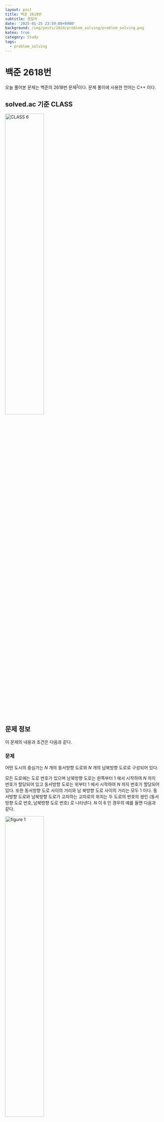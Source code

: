 ```yaml
---
layout: post
title: 백준 2618번
subtitle: 경찰차
date: '2025-01-25 23:59:00+0900'
background: /img/posts/2024/problem_solving/problem_solving.png
katex: true
category: Study
tags:
  - problem_solving
---
```

# 백준 2618번

오늘 풀어본 문제는 백준의 2618번 문제<sup>[1](#footnote_1)</sup>이다. 문제 풀이에 사용한 언어는 C++ 이다.

## solved.ac 기준 CLASS

<img src="https://static.solved.ac/class/c6.svg" width="50%" height="50%" alt="CLASS 6">

## 문제 정보

이 문제의 내용과 조건은 다음과 같다.

### 문제

어떤 도시의 중심가는 $N$ 개의 동서방향 도로와 $N$ 개의 남북방향 도로로 구성되어 있다.

모든 도로에는 도로 번호가 있으며 남북방향 도로는 왼쪽부터 $1$ 에서 시작하여 $N$ 까지 번호가 할당되어 있고 동서방향 도로는 위부터 $1$ 에서 시작하여 $N$ 까지 번호가 할당되어 있다. 또한 동서방향 도로 사이의 거리와 남 북방향 도로 사이의 거리는 모두 $1$ 이다. 동서방향 도로와 남북방향 도로가 교차하는 교차로의 위치는 두 도로의 번호의 쌍인 $(\text{동서방향 도로 번호}, \text{남북방향 도로 번호})$ 로 나타낸다. $N$ 이 $6$ 인 경우의 예를 들면 다음과 같다.

<img src="https://upload.acmicpc.net/6b5a6518-1801-46c9-9b17-49e8abb3bc88/" width="50%" height="50%" alt="figure 1">

이 도시에는 두 대의 경찰차가 있으며 두 차를 경찰차1과 경찰차2로 부른다. 처음에는 항상 경찰차1은 $(1, 1)$ 의 위치에 있고 경찰차2는 $(N, N)$ 의 위치에 있다. 경찰 본부에서는 처리할 사건이 있으면 그 사건이 발생된 위치를 두 대의 경찰차 중 하나에 알려 주고, 연락 받은 경찰차는 그 위치로 가장 빠른 길을 통해 이동하여 사건을 처리한다. (하나의 사건은 한 대의 경찰차가 처리한다.) 그리고 사건을 처리 한 경찰차는 경찰 본부로부터 다음 연락이 올 때까지 처리한 사건이 발생한 위치에서 기다린다. 경찰 본부에서는 사건이 발생한 순서대로 두 대의 경찰차에 맡기려고 한다. 처리해야 될 사건들은 항상 교차로에서 발생하며 경찰 본부에서는 이러한 사건들을 나누어 두 대의 경찰차에 맡기되, 두 대의 경찰차들이 이동하는 거리의 합을 최소화 하도록 사건을 맡기려고 한다.

예를 들어 앞의 그림처럼 $N=6$ 인 경우, 처리해야 하는 사건들이 $3$ 개 있고 그 사건들이 발생된 위치 를 순서대로 $(3, 5)$, $(5, 5)$, $(2, 3)$ 이라고 하자. $(3, 5)$ 의 사건을 경찰차2에 맡기고 $(5, 5)$ 의 사건도 경찰차2에 맡기며, $(2, 3)$ 의 사건을 경찰차1에 맡기면 두 차가 이동한 거리의 합은 $4 + 2 + 3 = 9$ 가 되 고, 더 이상 줄일 수는 없다.

처리해야 할 사건들이 순서대로 주어질 때, 두 대의 경찰차가 이동하는 거리의 합을 최소화 하도록 사건들을 맡기는 프로그램을 작성하시오.

### 입력

첫째 줄에는 동서방향 도로의 개수를 나타내는 정수 $N$ $(5 \le N \le 1,000)$ 이 주어진다. 둘째 줄에는 처리해야 하는 사건의 개수를 나타내는 정수 $W$ $(1 \le W \le 1,000)$ 가 주어진다. 셋째 줄부터 $(W+2)$ 번째 줄까지 사건이 발생된 위치가 한 줄에 하나씩 주어진다. 경찰차들은 이 사건들을 주어진 순서대로 처리해야 한다. 각 위치는 동서방향 도로 번호를 나타내는 정수와 남북방향 도로 번호를 나타내는 정수로 주어지며 두 정수 사이에는 빈칸이 하나 있다. 두 사건이 발생한 위치가 같을 수 있다.

### 출력

첫째 줄에 두 경찰차가 이동한 총 거리를 출력한다. 둘째 줄부터 시작하여 $(i+1)$ 번째 줄에 $i$ $(1 \le i \le W)$ 번째 사건이 맡겨진 경찰차 번호 $1$ 또는 $2$ 를 출력한다.

## 풀이과정

### 1번째 시도

문제를 해결하기 위해 DP 를 이용했다.

2차원 배열을 이용하여, 각 인덱스가 경찰차1과 경찰차2가 마지막으로 맡았던 사건의 번호가 되도록 하였을 때, 그렇게 되기 위해 필요한 최소 이동거리를 저장하게 하는 방식이었다.

코드는 다음과 같이 작성하였다.

```cpp
#include <bits/extc++.h>

using namespace __gnu_pbds;
using namespace std;

using ll = long long;
using ull = unsigned long long;

using ld = long double;
using pll = pair<ll, ll>;

ll dist(const pll& A, const pll& B);

int main(void) {
	ios_base::sync_with_stdio(false);
	cin.tie(nullptr);
	
	ll N, W;
	cin >> N >> W;
	
	vector<pll> locations1(W+1);
	vector<pll> locations2(W+1);
	
	locations1[0] = make_pair(1, 1);
	locations2[0] = make_pair(N, N);
	
	for (ll i=1; i<=W; i++) {
		cin >> locations1[i].first >> locations1[i].second;
		locations2[i] = locations1[i];
	}
	
	vector<vector<pair<ll, pll>>> dp(W+1, vector<pair<ll, pll>>(W+1, make_pair(10'000'000LL, make_pair<ll, ll>(0, 0))));
	
	dp[0][0].first = 0;
	dp[0][0].second = make_pair(0, 0);
	
	dp[1][0].first = dist(make_pair(1, 1), locations1[1]);
	dp[1][0].second = make_pair(0, 0);
	
	for (ll i=2; i<=W; i++) {
		dp[i][0].first = dp[i-1][0].first + dist(locations1[i-1], locations1[i]);
		dp[i][0].second = make_pair(i-1, 0);
	}
	
	dp[0][1].first = dist(make_pair(N, N), locations2[1]);
	dp[0][1].second = make_pair(0, 0);
	
	for (ll i=2; i<=W; i++) {
		dp[0][i].first = dp[0][i-1].first + dist(locations2[i-1], locations2[i]);
		dp[0][i].second = make_pair(0, i-1);
	}
	
	for (ll sum=3; sum<2 * W; sum++) {
		for (ll first=1; first<sum; first++) {
			ll second = sum - first;
			
			if (first > W || second > W) {
			    continue;
			}
			
			if (first > second) {
				if (first - second == 1) {
					for (ll start=0; start<=first-2; start++) {
						ll candidate = dp[start][second].first + dist(locations1[start], locations1[first]);
						
						if (dp[first][second].first > candidate) {
							dp[first][second].first = candidate;
							dp[first][second].second = make_pair(start, second);
						}
					}
				}
				else {
					dp[first][second].first = dp[first-1][second].first + dist(locations1[first-1], locations1[first]);
					dp[first][second].second = make_pair(first-1, second);
				}
			}
			else if (first < second) {
				if (second - first == 1) {
					for (ll start=0; start<=second-2; start++) {
						ll candidate = dp[first][start].first + dist(locations2[start], locations2[second]);
						
						if (dp[first][second].first > candidate) {
							dp[first][second].first = candidate;
							dp[first][second].second = make_pair(first, start);
						}
					}
				}
				else {
					dp[first][second].first = dp[first][second-1].first + dist(locations2[second-1], locations2[second]);
					dp[first][second].second = make_pair(first, second-1);
				}
			}
		}
	}
	
	ll minimum = LLONG_MAX;
	pll curr;
	
	for (ll i=0; i<W; i++) {
		if (minimum > dp[W][i].first) {
			minimum = dp[W][i].first;
			curr = make_pair(W, i);
		}
	}
	
	for (ll i=0; i<W; i++) {
		if (minimum > dp[i][W].first) {
			minimum = dp[i][W].first;
			curr = make_pair(i, W);
		}
	}
	
	stack<pll> s;
	s.push(curr);
	
	curr = dp[curr.first][curr.second].second;
	
	while (curr.first != 0 || curr.second != 0) {
		s.push(curr);
		curr = dp[curr.first][curr.second].second;
	}
	
	cout << minimum << '\n';
	
	ll first = 0;
	ll second = 0;
	
	while (!s.empty()) {
		auto curr = s.top();
		s.pop();
		
		if (first != curr.first) {
			cout << 1 << '\n';
		}
		else {
			cout << 2 << '\n';
		}
	}
	
	return 0;
}

ll dist(const pll& A, const pll& B) {
	return abs(A.first - B.first) + abs(A.second - B.second);
}
```

실행 결과 '틀렸습니다' 가 떴다.

### 2번째 시도

질문 게시판의 반례들을 찾아 테스트 해본 결과, 거리는 정확하게 계산해냈지만 어떤 경찰차가 움직여야 하는지 제대로 추적하지 못하고 있었다.

사용한 추적 방식은 DP 테이블을 업데이트 하는 과정에서 최소 값이 반영되기 위한 이전의 DP 테이블의 위치를 같이 저장해두는 것이었는데, DP 테이블 업데이트가 모두 끝나고 사건별 이동 경찰차를 추적하는 과정에서 다음에 확인해야 할 DP 테이블의 인덱스를 업데이트 해주지 않아 문제가 발생했던 것이다.

코드는 다음과 같이 수정하였다.

```cpp
#include <bits/extc++.h>

using namespace __gnu_pbds;
using namespace std;

using ll = long long;
using ull = unsigned long long;

using ld = long double;
using pll = pair<ll, ll>;

ll dist(const pll& A, const pll& B);

int main(void) {
	ios_base::sync_with_stdio(false);
	cin.tie(nullptr);
	
	ll N, W;
	cin >> N >> W;
	
	vector<pll> locations1(W+1);
	vector<pll> locations2(W+1);
	
	locations1[0] = make_pair(1, 1);
	locations2[0] = make_pair(N, N);
	
	for (ll i=1; i<=W; i++) {
		cin >> locations1[i].first >> locations1[i].second;
		locations2[i] = locations1[i];
	}
	
	vector<vector<pair<ll, pll>>> dp(W+1, vector<pair<ll, pll>>(W+1, make_pair(10'000'000LL, make_pair<ll, ll>(0, 0))));
	
	dp[0][0].first = 0;
	dp[0][0].second = make_pair(0, 0);
	
	dp[1][0].first = dist(make_pair(1, 1), locations1[1]);
	dp[1][0].second = make_pair(0, 0);
	
	for (ll i=2; i<=W; i++) {
		dp[i][0].first = dp[i-1][0].first + dist(locations1[i-1], locations1[i]);
		dp[i][0].second = make_pair(i-1, 0);
	}
	
	dp[0][1].first = dist(make_pair(N, N), locations2[1]);
	dp[0][1].second = make_pair(0, 0);
	
	for (ll i=2; i<=W; i++) {
		dp[0][i].first = dp[0][i-1].first + dist(locations2[i-1], locations2[i]);
		dp[0][i].second = make_pair(0, i-1);
	}
	
	for (ll sum=3; sum<2 * W; sum++) {
		for (ll first=1; first<sum; first++) {
			ll second = sum - first;
			
			if (first > W || second > W) {
			    continue;
			}
			
			if (first > second) {
				if (first - second == 1) {
					for (ll start=0; start<=first-2; start++) {
						ll candidate = dp[start][second].first + dist(locations1[start], locations1[first]);
						
						if (dp[first][second].first > candidate) {
							dp[first][second].first = candidate;
							dp[first][second].second = make_pair(start, second);
						}
					}
				}
				else {
					dp[first][second].first = dp[first-1][second].first + dist(locations1[first-1], locations1[first]);
					dp[first][second].second = make_pair(first-1, second);
				}
			}
			else if (first < second) {
				if (second - first == 1) {
					for (ll start=0; start<=second-2; start++) {
						ll candidate = dp[first][start].first + dist(locations2[start], locations2[second]);
						
						if (dp[first][second].first > candidate) {
							dp[first][second].first = candidate;
							dp[first][second].second = make_pair(first, start);
						}
					}
				}
				else {
					dp[first][second].first = dp[first][second-1].first + dist(locations2[second-1], locations2[second]);
					dp[first][second].second = make_pair(first, second-1);
				}
			}
		}
	}
	
	ll minimum = LLONG_MAX;
	pll curr;
	
	for (ll i=0; i<W; i++) {
		if (minimum > dp[W][i].first) {
			minimum = dp[W][i].first;
			curr = make_pair(W, i);
		}
	}
	
	for (ll i=0; i<W; i++) {
		if (minimum > dp[i][W].first) {
			minimum = dp[i][W].first;
			curr = make_pair(i, W);
		}
	}
	
	stack<pll> s;
	s.push(curr);
	
	curr = dp[curr.first][curr.second].second;
	
	while (curr.first != 0 || curr.second != 0) {
		s.push(curr);
		curr = dp[curr.first][curr.second].second;
	}
	
	cout << minimum << '\n';
	
	ll first = 0;
	ll second = 0;
	
	while (!s.empty()) {
		auto curr = s.top();
		s.pop();
		
		if (first != curr.first) {
			cout << 1 << '\n';
		}
		else {
			cout << 2 << '\n';
		}
		
		first = curr.first;
		second = curr.second;
	}
	
	return 0;
}

ll dist(const pll& A, const pll& B) {
	return abs(A.first - B.first) + abs(A.second - B.second);
}
```

그러자 모든 테스트 케이스를 통과하고 '맞았습니다'가 나오는 것을 확인할 수 있었다.

## 마무리

꽤 오랜 시간 동안 솔브드 클래스 문제를 풀지 않았다. CLASS 문제를 미는 이 과정에 회의가 들었기 때문이다.

최근에는 수학을 제일 많이 공부했지만, 어디까지나 최대 관심사는 AI 이다. 수학을 심도있게 공부하는 것도 AI 연구를 위한 것이다. 그러나, CLASS 문제들을 미는 것이 과연 AI 연구에 큰 도움이 되는가 하는 생각이 들기 시작했다.

솔직히 CLASS 6 이상의 문제들은 프로그래머로써 알아야 할 기본적인 알고리즘의 범위를 벗어나는 것들을 다룬다고 생각한다. 그렇기 때문에 다른 공부 시간을 깎아가며 무리하게 CLASS 문제들이 비교적 불필요하게 느껴졌고, 한 동안 CLASS 문제들을 푸는 것을 중단했다. 그냥 매일 브론즈 5~3 정도 난이도의 쉬운 문제들만 풀어 스트릭만 간신히 이어가는 방식으로 가볍게 맥을 이어오고 있었다.

그러다 훈련 때문에 한 번 스트릭이 끊어진 적이 있었다. 그 이후로는 군대 내에서 스트릭이 큰 의미가 있나 하는 생각이 들었고, 최근 들어서는 스트릭에 전혀 신경을 쓰지 않게 되었다. 길어봐야 10분이면 다 푸는 간단한 문제들을 기계적으로 푸는데 지쳤기 때문이다.

그래서 앞으로는 스트릭은 신경끄고 CLASS 문제들을 미는데 코딩 공부 시간을 쓰기로 했다. 단, 앞서 이야기 한 것처럼 주 관심 분야인 AI 와는 거리가 있는 내용들을 다루고 있기 때문에 풀다가 잘 안되면 중단하고 다른 할 일을 하고, 다음 날 다시 시도해보는 방식으로 진행할 것 같다. 오늘 풀어 낸 2618번 문제가 그런 방식으로 풀린 첫 번째 문제였다.

문제 자체에 대한 이야기를 하자면, 습격자 초라기 정도는 아니었지만 꽤 머리 좀 써야 했던 골치아픈 DP 문제였던 것 같다. DP 테이블 구성 방식이나 점화식에 대한 아이디어를 떠올리는 것은 비교적 수월했지만, 그걸 코딩으로 구현하는게 조금 까다로웠던 것 같다. 확실히 CLASS 6 의 DP 문제는 격이 다르다는 걸 떠올리게 해주는 문제였다.

오늘의 PS는 여기까지!

---

<a name="footnote_1">1</a>: <https://www.acmicpc.net/problem/2618>  